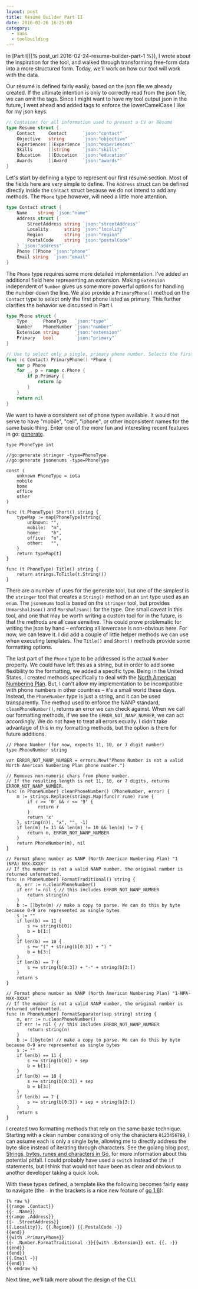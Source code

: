 ```yaml
---
layout: post
title: Résumé Builder Part II
date: 2016-02-26 16:25:00
category:
  - saas
  - toolbuilding
---
```


In [Part I]({% post_url 2016-02-24-resume-builder-part-1 %}), I wrote about the
inspiration for the tool, and walked through transforming free-form data into a
more structured form. Today, we'll work on how our tool will work with the data.<!--more-->

Our résumé is defined fairly easily, based on the json file we already created.
If the ultimate intention is only to correctly read from the json file, we can
omit the tags. Since I might want to have my tool output json in the future, I
went ahead and added tags to enforce the lowerCamelCase I like for my json keys.

```go
// Container for all information used to present a CV or Résumé
type Resume struct {
	Contact     Contact      `json:"contact"`
	Objective   string       `json:"objective"`
	Experiences []Experience `json:"experiences"`
	Skills      []string     `json:"skills"`
	Education   []Education  `json:"education"`
	Awards      []Award      `json:"awards"`
}
```

Let's start by defining a type to represent our first résumé section. Most
of the fields here are very simple to define. The `Address` struct can be
defined directly inside the `Contact` struct because we do not intend to
add any methods. The `Phone` type however, will need a little more attention.

```go
type Contact struct {
	Name    string `json:"name"`
	Address struct {
		StreetAddress string `json:"streetAddress"`
		Locality      string `json:"locality"`
		Region        string `json:"region"`
		PostalCode    string `json:"postalCode"`
	} `json:"address"`
	Phone []Phone `json:"phone"`
	Email string  `json:"email"`
}
```

The `Phone` type requires some more detailed implementation. I've added an
additional field here representing an extension. Making `Extension` independent
of `Number` gives us some more powerful options for handling the number down the
line. We also provide a `PrimaryPhone()` method on the `Contact` type to select
only the first phone listed as primary. This further clarifies the behavior we
discussed in Part I.

```go
type Phone struct {
	Type      PhoneType   `json:"type"`
	Number    PhoneNumber `json:"number"`
	Extension string      `json:"extension"`
	Primary   bool        `json:"primary"`
}

// Use to select only a single, primary phone number. Selects the first phone listed as primary.
func (c Contact) PrimaryPhone() *Phone {
	var p Phone
	for _, p = range c.Phone {
		if p.Primary {
			return &p
		}
	}
	return nil
}
```

We want to have a consistent set of phone types available. It would not serve to
have "mobile", "cell", "iphone", or other inconsistent names for the same basic
thing. Enter one of the more fun and interesting recent features in go:
[generate](https://blog.golang.org/generate).

```golang
type PhoneType int

//go:generate stringer -type=PhoneType
//go:generate jsonenums -type=PhoneType

const (
	unknown PhoneType = iota
	mobile
	home
	office
	other
)

func (t PhoneType) Short() string {
	typeMap := map[PhoneType]string{
		unknown: "",
		mobile:  "m",
		home:    "h",
		office:  "o",
		other:   "",
	}
	return typeMap[t]
}

func (t PhoneType) Title() string {
	return strings.ToTitle(t.String())
}
```

There are a number of uses for the generate tool, but one of the simplest is
the `stringer` tool that creates a `String()` method on an `int` type used as
an `enum`. The `jsonenums` tool is based on the `stringer` tool, but provides
`UnmarshalJson()` and `MarshalJson()` for the type. One small caveat in this
tool, and one that may be worth writing a custom tool for in the future, is
that the methods are all case sensitive. This could prove problematic for
writing the json by hand – enforcing all lowercase is non-obvious here. For
now, we can leave it. I did add a couple of little helper methods we can use
when executing templates. The `Title()` and `Short()` methods provide some
formatting options.

The last part of the `Phone` type to be addressed is the actual `Number`
property. We could have left this as a string, but in order to add some
flexibility to the formatting, we added a specific type. Being in the
United States, I created methods specifically to deal with the [North
American Numbering Plan](https://en.wikipedia.org/wiki/North_American_Numbering_Plan).
But, I can't allow my implementation to be incompatible with phone numbers in
other countries – it's a small world these days. Instead, the `PhoneNumber`
type is just a string, and it can be used transparently. The method used to
enforce the NANP standard, `cleanPhoneNumber()`, returns an error we can
check against. When we call our formatting methods, if we see the `ERROR_NOT_NANP_NUMBER`,
we can act accordingly. We do not have to treat all errors equally. I didn't
take advantage of this in my formatting methods, but the option is there for
future additions.

```golang
// Phone Number (for now, expects 11, 10, or 7 digit number)
type PhoneNumber string

var ERROR_NOT_NANP_NUMBER = errors.New("Phone Number is not a valid North American Numbering Plan phone number.")

// Removes non-numeric chars from phone number.
// If the resulting length is not 11, 10, or 7 digits, returns ERROR_NOT_NANP_NUMBER.
func (n PhoneNumber) cleanPhoneNumber() (PhoneNumber, error) {
	m := strings.Replace(strings.Map(func(r rune) rune {
		if r >= '0' && r <= '9' {
			return r
		}
		return 'x'
	}, string(n)), "x", "", -1)
	if len(m) != 11 && len(m) != 10 && len(m) != 7 {
		return n, ERROR_NOT_NANP_NUMBER
	}
	return PhoneNumber(m), nil
}

// Format phone number as NANP (North American Numbering Plan) "1 (NPA) NXX-XXXX"
// If the number is not a valid NANP number, the original number is returned unformatted.
func (n PhoneNumber) FormatTraditional() string {
	m, err := n.cleanPhoneNumber()
	if err != nil { // this includes ERROR_NOT_NANP_NUMBER
		return string(n)
	}
	b := []byte(m) // make a copy to parse. We can do this by byte because 0-9 are represented as single bytes
	s := ""
	if len(b) == 11 {
		s += string(b[0])
		b = b[1:]
	}
	if len(b) == 10 {
		s += "(" + string(b[0:3]) + ") "
		b = b[3:]
	}
	if len(b) == 7 {
		s += string(b[0:3]) + "-" + string(b[3:])
	}
	return s
}

// Format phone number as NANP (North American Numbering Plan) "1-NPA-NXX-XXXX"
// If the number is not a valid NANP number, the original number is returned unformatted.
func (n PhoneNumber) FormatSeparator(sep string) string {
	m, err := n.cleanPhoneNumber()
	if err != nil { // this includes ERROR_NOT_NANP_NUMBER
		return string(n)
	}
	b := []byte(m) // make a copy to parse. We can do this by byte because 0-9 are represented as single bytes
	s := ""
	if len(b) == 11 {
		s += string(b[0]) + sep
		b = b[1:]
	}
	if len(b) == 10 {
		s += string(b[0:3]) + sep
		b = b[3:]
	}
	if len(b) == 7 {
		s += string(b[0:3]) + sep + string(b[3:])
	}
	return s
}
```

I created two formatting methods that rely on the same basic technique. Starting
with a clean number consisting of only the characters `0123456789`, I can assume
each is only a single byte, allowing me to directly address the byte slice
instead of iterating through characters. See the golang blog post, [Strings,
bytes, runes and characters in Go](https://blog.golang.org/strings), for more
information about this potential pitfall. I could probably have used a `switch`
instead of the `if` statements, but I think that would not have been as clear
and obvious to another developer taking a quick look.

With these types defined, a template like the following becomes fairly easy to
navigate (the `-` in the brackets is a nice new feature of [go 1.6](https://golang.org/doc/go1.6#template)):

```golang
{% raw %}
{{range .Contact}}
{{- .Name}}
{{range .Address}}
{{- .StreetAddress}}
{{.Locality}}, {{.Region}} {{.PostalCode -}}
{{end}}
{{with .PrimaryPhone}}
{{- .Number.FormatTraditional -}}{{with .Extension}} ext. {{. -}}{{end}}
{{end}}
{{.Email -}}
{{end}}
{% endraw %}
```

Next time, we'll talk more about the design of the CLI.
